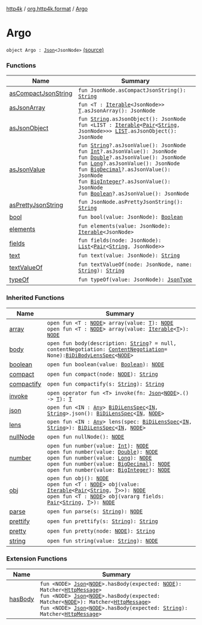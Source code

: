 [http4k](../../index.md) / [org.http4k.format](../index.md) / [Argo](./index.md)

# Argo

`object Argo : `[`Json`](../-json/index.md)`<JsonNode>` [(source)](https://github.com/http4k/http4k/blob/master/http4k-format-argo/src/main/kotlin/org/http4k/format/Argo.kt#L14)

### Functions

| Name | Summary |
|---|---|
| [asCompactJsonString](as-compact-json-string.md) | `fun JsonNode.asCompactJsonString(): `[`String`](https://kotlinlang.org/api/latest/jvm/stdlib/kotlin/-string/index.html) |
| [asJsonArray](as-json-array.md) | `fun <T : `[`Iterable`](https://kotlinlang.org/api/latest/jvm/stdlib/kotlin.collections/-iterable/index.html)`<JsonNode>> `[`T`](as-json-array.md#T)`.asJsonArray(): JsonNode` |
| [asJsonObject](as-json-object.md) | `fun `[`String`](https://kotlinlang.org/api/latest/jvm/stdlib/kotlin/-string/index.html)`.asJsonObject(): JsonNode`<br>`fun <LIST : `[`Iterable`](https://kotlinlang.org/api/latest/jvm/stdlib/kotlin.collections/-iterable/index.html)`<`[`Pair`](https://kotlinlang.org/api/latest/jvm/stdlib/kotlin/-pair/index.html)`<`[`String`](https://kotlinlang.org/api/latest/jvm/stdlib/kotlin/-string/index.html)`, JsonNode>>> `[`LIST`](as-json-object.md#LIST)`.asJsonObject(): JsonNode` |
| [asJsonValue](as-json-value.md) | `fun `[`String`](https://kotlinlang.org/api/latest/jvm/stdlib/kotlin/-string/index.html)`?.asJsonValue(): JsonNode`<br>`fun `[`Int`](https://kotlinlang.org/api/latest/jvm/stdlib/kotlin/-int/index.html)`?.asJsonValue(): JsonNode`<br>`fun `[`Double`](https://kotlinlang.org/api/latest/jvm/stdlib/kotlin/-double/index.html)`?.asJsonValue(): JsonNode`<br>`fun `[`Long`](https://kotlinlang.org/api/latest/jvm/stdlib/kotlin/-long/index.html)`?.asJsonValue(): JsonNode`<br>`fun `[`BigDecimal`](http://docs.oracle.com/javase/6/docs/api/java/math/BigDecimal.html)`?.asJsonValue(): JsonNode`<br>`fun `[`BigInteger`](http://docs.oracle.com/javase/6/docs/api/java/math/BigInteger.html)`?.asJsonValue(): JsonNode`<br>`fun `[`Boolean`](https://kotlinlang.org/api/latest/jvm/stdlib/kotlin/-boolean/index.html)`?.asJsonValue(): JsonNode` |
| [asPrettyJsonString](as-pretty-json-string.md) | `fun JsonNode.asPrettyJsonString(): `[`String`](https://kotlinlang.org/api/latest/jvm/stdlib/kotlin/-string/index.html) |
| [bool](bool.md) | `fun bool(value: JsonNode): `[`Boolean`](https://kotlinlang.org/api/latest/jvm/stdlib/kotlin/-boolean/index.html) |
| [elements](elements.md) | `fun elements(value: JsonNode): `[`Iterable`](https://kotlinlang.org/api/latest/jvm/stdlib/kotlin.collections/-iterable/index.html)`<JsonNode>` |
| [fields](fields.md) | `fun fields(node: JsonNode): `[`List`](https://kotlinlang.org/api/latest/jvm/stdlib/kotlin.collections/-list/index.html)`<`[`Pair`](https://kotlinlang.org/api/latest/jvm/stdlib/kotlin/-pair/index.html)`<`[`String`](https://kotlinlang.org/api/latest/jvm/stdlib/kotlin/-string/index.html)`, JsonNode>>` |
| [text](text.md) | `fun text(value: JsonNode): `[`String`](https://kotlinlang.org/api/latest/jvm/stdlib/kotlin/-string/index.html) |
| [textValueOf](text-value-of.md) | `fun textValueOf(node: JsonNode, name: `[`String`](https://kotlinlang.org/api/latest/jvm/stdlib/kotlin/-string/index.html)`): `[`String`](https://kotlinlang.org/api/latest/jvm/stdlib/kotlin/-string/index.html) |
| [typeOf](type-of.md) | `fun typeOf(value: JsonNode): `[`JsonType`](../-json-type/index.md) |

### Inherited Functions

| Name | Summary |
|---|---|
| [array](../-json/array.md) | `open fun <T : `[`NODE`](../-json/index.md#NODE)`> array(value: `[`T`](../-json/array.md#T)`): `[`NODE`](../-json/index.md#NODE)<br>`open fun <T : `[`NODE`](../-json/index.md#NODE)`> array(value: `[`Iterable`](https://kotlinlang.org/api/latest/jvm/stdlib/kotlin.collections/-iterable/index.html)`<`[`T`](../-json/array.md#T)`>): `[`NODE`](../-json/index.md#NODE) |
| [body](../-json/body.md) | `open fun body(description: `[`String`](https://kotlinlang.org/api/latest/jvm/stdlib/kotlin/-string/index.html)`? = null, contentNegotiation: `[`ContentNegotiation`](../../org.http4k.lens/-content-negotiation/index.md)` = None): `[`BiDiBodyLensSpec`](../../org.http4k.lens/-bi-di-body-lens-spec/index.md)`<`[`NODE`](../-json/index.md#NODE)`>` |
| [boolean](../-json/boolean.md) | `open fun boolean(value: `[`Boolean`](https://kotlinlang.org/api/latest/jvm/stdlib/kotlin/-boolean/index.html)`): `[`NODE`](../-json/index.md#NODE) |
| [compact](../-json/compact.md) | `open fun compact(node: `[`NODE`](../-json/index.md#NODE)`): `[`String`](https://kotlinlang.org/api/latest/jvm/stdlib/kotlin/-string/index.html) |
| [compactify](../-json/compactify.md) | `open fun compactify(s: `[`String`](https://kotlinlang.org/api/latest/jvm/stdlib/kotlin/-string/index.html)`): `[`String`](https://kotlinlang.org/api/latest/jvm/stdlib/kotlin/-string/index.html) |
| [invoke](../-json/invoke.md) | `open operator fun <T> invoke(fn: `[`Json`](../-json/index.md)`<`[`NODE`](../-json/index.md#NODE)`>.() -> `[`T`](../-json/invoke.md#T)`): `[`T`](../-json/invoke.md#T) |
| [json](../-json/json.md) | `open fun <IN : `[`Any`](https://kotlinlang.org/api/latest/jvm/stdlib/kotlin/-any/index.html)`> `[`BiDiLensSpec`](../../org.http4k.lens/-bi-di-lens-spec/index.md)`<`[`IN`](../-json/json.md#IN)`, `[`String`](https://kotlinlang.org/api/latest/jvm/stdlib/kotlin/-string/index.html)`>.json(): `[`BiDiLensSpec`](../../org.http4k.lens/-bi-di-lens-spec/index.md)`<`[`IN`](../-json/json.md#IN)`, `[`NODE`](../-json/index.md#NODE)`>` |
| [lens](../-json/lens.md) | `open fun <IN : `[`Any`](https://kotlinlang.org/api/latest/jvm/stdlib/kotlin/-any/index.html)`> lens(spec: `[`BiDiLensSpec`](../../org.http4k.lens/-bi-di-lens-spec/index.md)`<`[`IN`](../-json/lens.md#IN)`, `[`String`](https://kotlinlang.org/api/latest/jvm/stdlib/kotlin/-string/index.html)`>): `[`BiDiLensSpec`](../../org.http4k.lens/-bi-di-lens-spec/index.md)`<`[`IN`](../-json/lens.md#IN)`, `[`NODE`](../-json/index.md#NODE)`>` |
| [nullNode](../-json/null-node.md) | `open fun nullNode(): `[`NODE`](../-json/index.md#NODE) |
| [number](../-json/number.md) | `open fun number(value: `[`Int`](https://kotlinlang.org/api/latest/jvm/stdlib/kotlin/-int/index.html)`): `[`NODE`](../-json/index.md#NODE)<br>`open fun number(value: `[`Double`](https://kotlinlang.org/api/latest/jvm/stdlib/kotlin/-double/index.html)`): `[`NODE`](../-json/index.md#NODE)<br>`open fun number(value: `[`Long`](https://kotlinlang.org/api/latest/jvm/stdlib/kotlin/-long/index.html)`): `[`NODE`](../-json/index.md#NODE)<br>`open fun number(value: `[`BigDecimal`](http://docs.oracle.com/javase/6/docs/api/java/math/BigDecimal.html)`): `[`NODE`](../-json/index.md#NODE)<br>`open fun number(value: `[`BigInteger`](http://docs.oracle.com/javase/6/docs/api/java/math/BigInteger.html)`): `[`NODE`](../-json/index.md#NODE) |
| [obj](../-json/obj.md) | `open fun obj(): `[`NODE`](../-json/index.md#NODE)<br>`open fun <T : `[`NODE`](../-json/index.md#NODE)`> obj(value: `[`Iterable`](https://kotlinlang.org/api/latest/jvm/stdlib/kotlin.collections/-iterable/index.html)`<`[`Pair`](https://kotlinlang.org/api/latest/jvm/stdlib/kotlin/-pair/index.html)`<`[`String`](https://kotlinlang.org/api/latest/jvm/stdlib/kotlin/-string/index.html)`, `[`T`](../-json/obj.md#T)`>>): `[`NODE`](../-json/index.md#NODE)<br>`open fun <T : `[`NODE`](../-json/index.md#NODE)`> obj(vararg fields: `[`Pair`](https://kotlinlang.org/api/latest/jvm/stdlib/kotlin/-pair/index.html)`<`[`String`](https://kotlinlang.org/api/latest/jvm/stdlib/kotlin/-string/index.html)`, `[`T`](../-json/obj.md#T)`>): `[`NODE`](../-json/index.md#NODE) |
| [parse](../-json/parse.md) | `open fun parse(s: `[`String`](https://kotlinlang.org/api/latest/jvm/stdlib/kotlin/-string/index.html)`): `[`NODE`](../-json/index.md#NODE) |
| [prettify](../-json/prettify.md) | `open fun prettify(s: `[`String`](https://kotlinlang.org/api/latest/jvm/stdlib/kotlin/-string/index.html)`): `[`String`](https://kotlinlang.org/api/latest/jvm/stdlib/kotlin/-string/index.html) |
| [pretty](../-json/pretty.md) | `open fun pretty(node: `[`NODE`](../-json/index.md#NODE)`): `[`String`](https://kotlinlang.org/api/latest/jvm/stdlib/kotlin/-string/index.html) |
| [string](../-json/string.md) | `open fun string(value: `[`String`](https://kotlinlang.org/api/latest/jvm/stdlib/kotlin/-string/index.html)`): `[`NODE`](../-json/index.md#NODE) |

### Extension Functions

| Name | Summary |
|---|---|
| [hasBody](../../org.http4k.hamkrest/has-body.md) | `fun <NODE> `[`Json`](../-json/index.md)`<`[`NODE`](../../org.http4k.hamkrest/has-body.md#NODE)`>.hasBody(expected: `[`NODE`](../../org.http4k.hamkrest/has-body.md#NODE)`): Matcher<`[`HttpMessage`](../../org.http4k.core/-http-message/index.md)`>`<br>`fun <NODE> `[`Json`](../-json/index.md)`<`[`NODE`](../../org.http4k.hamkrest/has-body.md#NODE)`>.hasBody(expected: Matcher<`[`NODE`](../../org.http4k.hamkrest/has-body.md#NODE)`>): Matcher<`[`HttpMessage`](../../org.http4k.core/-http-message/index.md)`>`<br>`fun <NODE> `[`Json`](../-json/index.md)`<`[`NODE`](../../org.http4k.hamkrest/has-body.md#NODE)`>.hasBody(expected: `[`String`](https://kotlinlang.org/api/latest/jvm/stdlib/kotlin/-string/index.html)`): Matcher<`[`HttpMessage`](../../org.http4k.core/-http-message/index.md)`>` |
